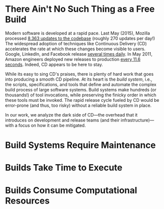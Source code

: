 # There Ain't No Such Thing as a Free Build

Modern software is developed at a rapid pace. Last May (2015), Mozilla processed [8,363 updates to the codebase](http://relengofthenerds.blogspot.ca/2015/06/mozilla-pushes-may-2015.html) (roughly 270 updates per day!) The widespread adoption of techniques like Continuous Delivery (CD) accelerates the rate at which these changes become visible to users. Google, LinkedIn, and Facebook release [several times daily](http://dx.doi.org/10.1109/MS.2015.52 "Adams et al., The Practice and Future of Release Engineering: A Roundtable with Three Release Engineers, IEEE Software"). In May 2011, Amazon engineers deployed new releases to production [every 11.6 seconds](https://www.youtube.com/watch?v=dxk8b9rSKOo&t=9m59s). Indeed, CD appears to be here to stay.

While its easy to sing CD's praises, there is plenty of hard work that goes into producing a smooth CD pipeline.
At its heart is the *build system*, i.e., the scripts, specifications, and tools that define and automate the complex build process of large software systems. Build systems make hundreds (or thousands!) of tool invocations, while preserving the finicky order in which these tools must be invoked. The rapid release cycle fueled by CD would be error-prone (and thus, too risky) without a reliable build system in place.

In our work, we analyze the dark side of CD—the overhead that it introduces on development and release teams (and their infrastructure)—with a focus on how it can be mitigated.

# Build Systems Require Maintenance

# Builds Take Time to Execute

# Builds Consume Computational Resources
